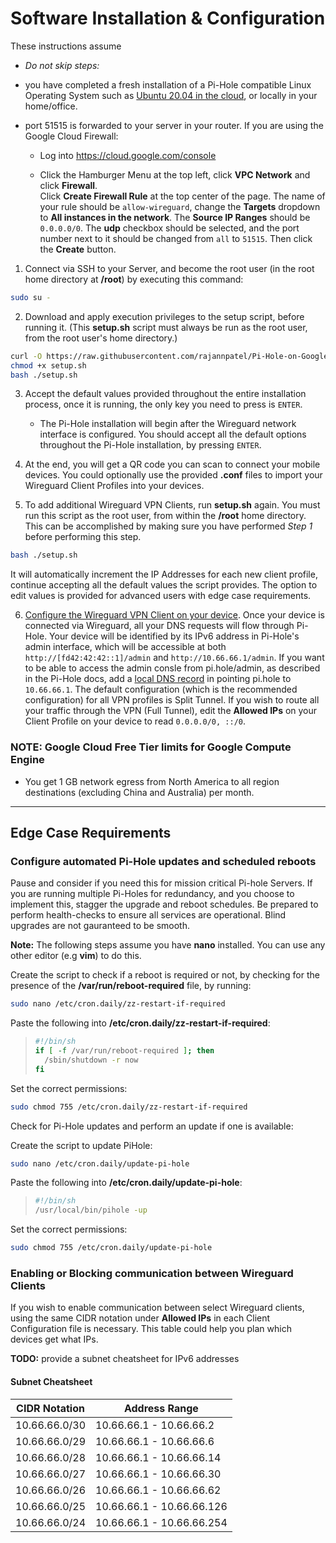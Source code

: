 # Software Installation & Configuration

These instructions assume

- *Do not skip steps:*

- you have completed a fresh installation of a Pi-Hole compatible Linux Operating System such as [Ubuntu 20.04 in the cloud](./GOOGLE-CLOUD.md), or locally in your home/office.

- port 51515 is forwarded to your server in your router. If you are using the Google Cloud Firewall:

  - Log into https://cloud.google.com/console

  - Click the Hamburger Menu at the top left, click **VPC Network** and click **Firewall**. <br>Click **Create Firewall Rule** at the top center of the page. The name of your rule should be `allow-wireguard`, change the **Targets** dropdown to **All instances in the network**. The **Source IP Ranges** should be `0.0.0.0/0`. The **udp** checkbox should be selected, and the port number next to it should be changed from `all` to `51515`. Then click the **Create** button.

1. Connect via SSH to your Server, and become the root user (in the root home directory at **/root**) by executing this command:

```bash
sudo su -
```

2. Download and apply execution privileges to the setup script, before running it. (This **setup.sh** script must always be run as the root user, from the root user's home directory.)

```bash
curl -O https://raw.githubusercontent.com/rajannpatel/Pi-Hole-on-Google-Compute-Engine-Free-Tier-with-Full-Tunnel-and-Split-Tunnel-Wireguard-VPN-Configs/master/setup.sh
chmod +x setup.sh
bash ./setup.sh 
```

3. Accept the default values provided throughout the entire installation process, once it is running, the only key you need to press is `ENTER`.

    - The Pi-Hole installation will begin after the Wireguard network interface is configured. You should accept all the default options throughout the Pi-Hole installation, by pressing `ENTER`.

4. At the end, you will get a QR code you can scan to connect your mobile devices. You could optionally use the provided **.conf** files to import your Wireguard Client Profiles into your devices.

5. To add additional Wireguard VPN Clients, run **setup.sh** again. You must run this script as the root user, from within the **/root** home directory. This can be accomplished by making sure you have performed *Step 1* before performing this step.

```bash
bash ./setup.sh
```

It will automatically increment the IP Addresses for each new client profile, continue accepting all the default values the script provides. The option to edit values is provided for advanced users with edge case requirements.

6. [Configure the Wireguard VPN Client on your device](./CONNECTING-TO-WG-VPN.md). Once your device is connected via Wireguard, all your DNS requests will flow through Pi-Hole. Your device will be identified by its IPv6 address in Pi-Hole's admin interface, which will be accessible at both `http://[fd42:42:42::1]/admin` and `http://10.66.66.1/admin`. If you want to be able to access the admin consle from pi.hole/admin, as described in the Pi-Hole docs, add a [local DNS record](http://pi.hole/admin/dns_records.php) in pointing pi.hole to `10.66.66.1`. The default configuration (which is the recommended configuration) for all VPN profiles is Split Tunnel. If you wish to route all your traffic through the VPN (Full Tunnel), edit the **Allowed IPs** on your Client Profile on your device to read `0.0.0.0/0, ::/0`.

### NOTE: Google Cloud Free Tier limits for Google Compute Engine

- You get 1 GB network egress from North America to all region destinations (excluding China and Australia) per month.

---

## Edge Case Requirements

### Configure automated Pi-Hole updates and scheduled reboots

Pause and consider if you need this for mission critical Pi-hole Servers. If you are running multiple Pi-Holes for redundancy, and you choose to implement this, stagger the upgrade and reboot schedules. Be prepared to perform health-checks to ensure all services are operational. Blind upgrades are not gauranteed to be smooth.

**Note:** The following steps assume you have **nano** installed. You can use any other editor (e.g **vim**) to do this.

Create the script to check if a reboot is required or not, by checking for the presence of the **/var/run/reboot-required** file, by running:

```bash
sudo nano /etc/cron.daily/zz-restart-if-required
```

Paste the following into **/etc/cron.daily/zz-restart-if-required**:

> ```bash
> #!/bin/sh
> if [ -f /var/run/reboot-required ]; then
>   /sbin/shutdown -r now
> fi
> ```

Set the correct permissions:

```bash
sudo chmod 755 /etc/cron.daily/zz-restart-if-required
```

Check for Pi-Hole updates and perform an update if one is available:

Create the script to update PiHole:

```bash
sudo nano /etc/cron.daily/update-pi-hole
```

Paste the following into **/etc/cron.daily/update-pi-hole**:

> ```bash
> #!/bin/sh
> /usr/local/bin/pihole -up
> ```

Set the correct permissions:

```bash
sudo chmod 755 /etc/cron.daily/update-pi-hole
```

### Enabling or Blocking communication between Wireguard Clients

If you wish to enable communication between select Wireguard clients, using the same CIDR notation under **Allowed IPs** in each Client Configuration file is necessary. This table could help you plan which devices get what IPs.

**TODO:** provide a subnet cheatsheet for IPv6 addresses

#### Subnet Cheatsheet

| CIDR Notation | Address Range |
| -- | -- |
| 10.66.66.0/30 | 10.66.66.1 - 10.66.66.2 |
| 10.66.66.0/29 | 10.66.66.1 - 10.66.66.6 |
| 10.66.66.0/28 | 10.66.66.1 - 10.66.66.14 |
| 10.66.66.0/27 | 10.66.66.1 - 10.66.66.30 |
| 10.66.66.0/26 | 10.66.66.1 - 10.66.66.62 |
| 10.66.66.0/25 | 10.66.66.1 - 10.66.66.126 |
| 10.66.66.0/24 | 10.66.66.1 - 10.66.66.254 |

